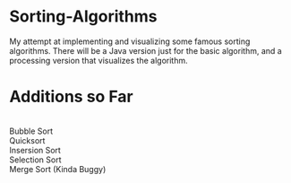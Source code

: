 # Sorting-Algorithms
My attempt at implementing and visualizing some famous sorting algorithms. There will be a Java version just for the basic algorithm, and a processing version that visualizes the algorithm.
# Additions so Far
<br/>
Bubble Sort
<br/>
Quicksort
<br/>
Insersion Sort
<br/>
Selection Sort
<br/>
Merge Sort (Kinda Buggy)
